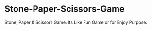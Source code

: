 # Stone-Paper-Scissors-Game
Stone, Paper &amp; Scissors Game. Its Like Fun Game or for Enjoy Purpose.
